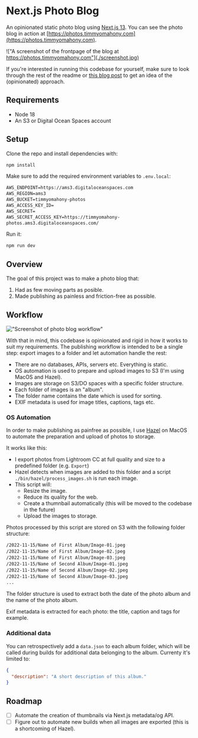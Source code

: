 # Next.js Photo Blog

An opinionated static photo blog using [Next.js 13](https://nextjs.org/). You can see the photo blog in action at [https://photos.timmyomahony.com](https://photos.timmyomahony.com).

!["A screenshot of the frontpage of the blog at https://photos.timmyomahony.com"](./screenshot.jpg)

If you're interested in running this codebase for yourself, make sure to look through the rest of the readme or [this blog post](https://timmyomahony.com/blog/creating-a-static-next-13-photo-blog/) to get an idea of the (opinionated) approach.

## Requirements

- Node 18
- An S3 or Digital Ocean Spaces account

## Setup

Clone the repo and install dependencies with:

```bash
npm install
```

Make sure to add the required environment variables to `.env.local`:

```env
AWS_ENDPOINT=https://ams3.digitaloceanspaces.com
AWS_REGION=ams3
AWS_BUCKET=timmyomahony-photos
AWS_ACCESS_KEY_ID=
AWS_SECRET=
AWS_SECRET_ACCESS_KEY=https://timmyomahony-photos.ams3.digitaloceanspaces.com/
```

Run it:

```bash
npm run dev
```

## Overview

The goal of this project was to make a photo blog that:

1. Had as few moving parts as posible.
2. Made publishing as painless and friction-free as possible.

## Workflow

!["Screenshot of photo blog workflow"](https://cdn.timmyomahony.com/assets/screenshot-of-photoblog-workflow.png)

With that in mind, this codebase is opinionated and rigid in how it works to suit my requirements. The publishing workflow is intended to be a single step: export images to a folder and let automation handle the rest:

- There are no databases, APIs, servers etc. Everything is static.
- OS automation is used to prepare and upload images to S3 (I'm using MacOS and Hazel).
- Images are storage on S3/DO spaces with a specific folder structure.
- Each folder of images is an "album".
- The folder name contains the date which is used for sorting.
- EXIF metadata is used for image titles, captions, tags etc.

### OS Automation

In order to make publishing as painfree as possible, I use [Hazel](https://www.noodlesoft.com/) on MacOS to automate the preparation and upload of photos to storage.

It works like this:

- I export photos from Lightroom CC at full quality and size to a predefined folder (e.g. `Export`)
- Hazel detects when images are added to this folder and a script `./bin/hazel/process_images.sh` is run each image.
- This script will:
  - Resize the image.
  - Reduce its quality for the web.
  - Create a thumnbail automatically (this will be moved to the codebase in the future)
  - Upload the images to storage.

Photos processed by this script are stored on S3 with the following folder structure:

```sh
/2022-11-15/Name of First Album/Image-01.jpeg
/2022-11-15/Name of First Album/Image-02.jpeg
/2022-11-15/Name of First Album/Image-03.jpeg
/2022-11-15/Name of Second Album/Image-01.jpeg
/2022-11-15/Name of Second Album/Image-02.jpeg
/2022-11-15/Name of Second Album/Image-03.jpeg
...
```

The folder structure is used to extract both the date of the photo album and the name of the photo album.

Exif metadata is extracted for each photo: the title, caption and tags for example.

### Additional data

You can retrospectively add a `data.json` to each album folder, which will be called during builds for additional data belonging to the album. Currenty it's limited to:

```json
{
  "description": "A short description of this album."
}
```

## Roadmap

- [ ] Automate the creation of thumbnails via Next.js metadata/og API.
- [ ] Figure out to automate new builds when all images are exported (this is a shortcoming of Hazel).
